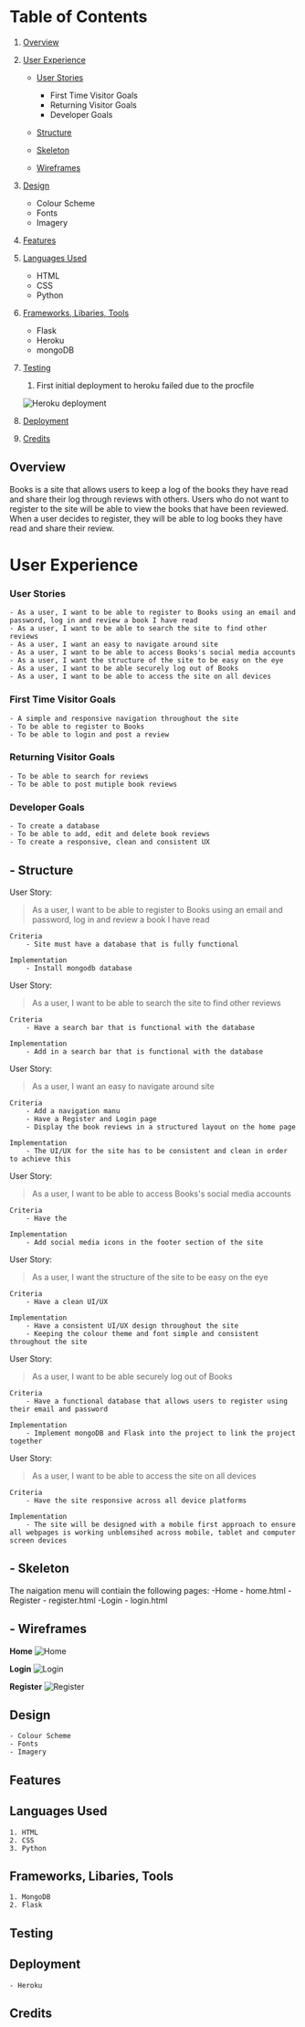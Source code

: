 # Table of Contents
1. [Overview](#Overview)
2. [User Experience](#UX-(UserExperience))

   - [User Stories](##UserStories)
      - First Time Visitor Goals
      - Returning Visitor Goals
      - Developer Goals

   - [Structure](##Structure)
   - [Skeleton](##Skeleton)
   - [Wireframes](##Wireframes)

3. [Design](#Design)
      - Colour Scheme
      - Fonts
      - Imagery

4. [Features](#Features)

5. [Languages Used](#LanguagesUsed)

    - HTML
    - CSS
    - Python

6. [Frameworks, Libaries, Tools](#FrameworksLibariesTools)

    - Flask
    - Heroku
    - mongoDB

7. [Testing](#Testing)

    1. First initial deployment to heroku failed due to the procfile

    ![Heroku deployment](static\images\Heroku-deploy-fail.png)


8. [Deployment](#Deployment)

9. [Credits](#Credits)

## Overview

Books is a site that allows users to keep a log of the books they have read and share their log through reviews with others. 
Users who do not want to register to the site will be able to view the books that have been reviewed. 
When a user decides to register, they will be able to log books they have read and share their review.

# User Experience

### User Stories
    - As a user, I want to be able to register to Books using an email and password, log in and review a book I have read
    - As a user, I want to be able to search the site to find other reviews
    - As a user, I want an easy to navigate around site 
    - As a user, I want to be able to access Books's social media accounts
    - As a user, I want the structure of the site to be easy on the eye
    - As a user, I want to be able securely log out of Books
    - As a user, I want to be able to access the site on all devices
### First Time Visitor Goals
    - A simple and responsive navigation throughout the site
    - To be able to register to Books
    - To be able to login and post a review
### Returning Visitor Goals
    - To be able to search for reviews
    - To be able to post mutiple book reviews
### Developer Goals
    - To create a database 
    - To be able to add, edit and delete book reviews
    - To create a responsive, clean and consistent UX 

## - Structure

User Story:

> As a user, I want to be able to register to Books using an email and password, log in and review a book I have read

    Criteria
        - Site must have a database that is fully functional 

    Implementation
        - Install mongodb database

User Story:

> As a user, I want to be able to search the site to find other reviews

    Criteria
        - Have a search bar that is functional with the database

    Implementation
        - Add in a search bar that is functional with the database 

User Story:

> As a user, I want an easy to navigate around site

    Criteria
        - Add a navigation manu
        - Have a Register and Login page
        - Display the book reviews in a structured layout on the home page

    Implementation
        - The UI/UX for the site has to be consistent and clean in order to achieve this 
    
User Story:

> As a user, I want to be able to access Books's social media accounts

    Criteria
        - Have the 

    Implementation
        - Add social media icons in the footer section of the site 

User Story:

> As a user, I want the structure of the site to be easy on the eye

    Criteria
        - Have a clean UI/UX

    Implementation
        - Have a consistent UI/UX design throughout the site
        - Keeping the colour theme and font simple and consistent throughout the site

User Story:

> As a user, I want to be able securely log out of Books

    Criteria
        - Have a functional database that allows users to register using their email and password 

    Implementation
        - Implement mongoDB and Flask into the project to link the project together

User Story:

> As a user, I want to be able to access the site on all devices
    
    Criteria
        - Have the site responsive across all device platforms

    Implementation
        - The site will be designed with a mobile first approach to ensure all webpages is working unblemsihed across mobile, tablet and computer screen devices
## - Skeleton
The naigation menu will contiain the following pages:
    -Home - home.html
    -Register - register.html
    -Login - login.html

## - Wireframes

**Home**
![Home](assets/Wireframes/Home.png)

**Login**
![Login](assets/Wireframes/Login.png)

**Register**
![Register](assets/Wireframes/Register.png)

## Design
    - Colour Scheme
    - Fonts
    - Imagery

## Features

## Languages Used
    1. HTML
    2. CSS
    3. Python
## Frameworks, Libaries, Tools
    1. MongoDB 
    2. Flask

## Testing
## Deployment
    - Heroku

## Credits